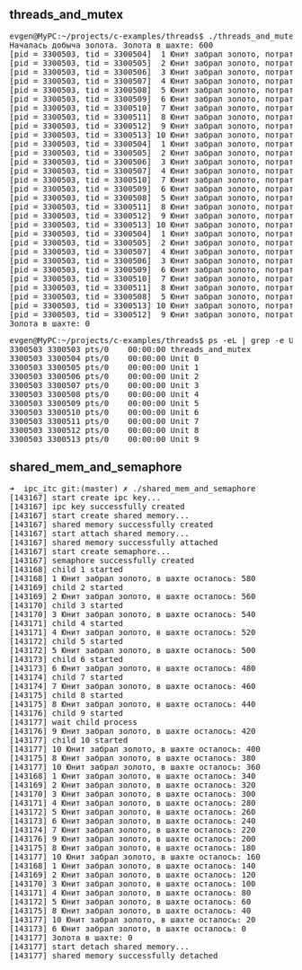 ## threads_and_mutex

<pre>
evgen@MyPC:~/projects/c-examples/threads$ ./threads_and_mutex
Началась добыча золота. Золота в шахте: 600
[pid = 3300503, tid = 3300504]  1 Юнит забрал золото, потратив 26129 мкс. В шахте осталось: 580
[pid = 3300503, tid = 3300505]  2 Юнит забрал золото, потратив 33870 мкс. В шахте осталось: 560
[pid = 3300503, tid = 3300506]  3 Юнит забрал золото, потратив 30532 мкс. В шахте осталось: 540
[pid = 3300503, tid = 3300507]  4 Юнит забрал золото, потратив 32240 мкс. В шахте осталось: 520
[pid = 3300503, tid = 3300508]  5 Юнит забрал золото, потратив 25831 мкс. В шахте осталось: 500
[pid = 3300503, tid = 3300509]  6 Юнит забрал золото, потратив 25419 мкс. В шахте осталось: 480
[pid = 3300503, tid = 3300510]  7 Юнит забрал золото, потратив 29737 мкс. В шахте осталось: 460
[pid = 3300503, tid = 3300511]  8 Юнит забрал золото, потратив 20308 мкс. В шахте осталось: 440
[pid = 3300503, tid = 3300512]  9 Юнит забрал золото, потратив 34524 мкс. В шахте осталось: 420
[pid = 3300503, tid = 3300513] 10 Юнит забрал золото, потратив 39654 мкс. В шахте осталось: 400
[pid = 3300503, tid = 3300504]  1 Юнит забрал золото, потратив 36501 мкс. В шахте осталось: 380
[pid = 3300503, tid = 3300505]  2 Юнит забрал золото, потратив 28985 мкс. В шахте осталось: 360
[pid = 3300503, tid = 3300506]  3 Юнит забрал золото, потратив 32479 мкс. В шахте осталось: 340
[pid = 3300503, tid = 3300507]  4 Юнит забрал золото, потратив 37953 мкс. В шахте осталось: 320
[pid = 3300503, tid = 3300510]  7 Юнит забрал золото, потратив 27127 мкс. В шахте осталось: 300
[pid = 3300503, tid = 3300509]  6 Юнит забрал золото, потратив 20875 мкс. В шахте осталось: 280
[pid = 3300503, tid = 3300508]  5 Юнит забрал золото, потратив 33067 мкс. В шахте осталось: 260
[pid = 3300503, tid = 3300511]  8 Юнит забрал золото, потратив 36879 мкс. В шахте осталось: 240
[pid = 3300503, tid = 3300512]  9 Юнит забрал золото, потратив 26253 мкс. В шахте осталось: 220
[pid = 3300503, tid = 3300513] 10 Юнит забрал золото, потратив 24309 мкс. В шахте осталось: 200
[pid = 3300503, tid = 3300504]  1 Юнит забрал золото, потратив 37372 мкс. В шахте осталось: 180
[pid = 3300503, tid = 3300505]  2 Юнит забрал золото, потратив 25904 мкс. В шахте осталось: 160
[pid = 3300503, tid = 3300507]  4 Юнит забрал золото, потратив 31040 мкс. В шахте осталось: 140
[pid = 3300503, tid = 3300506]  3 Юнит забрал золото, потратив 38625 мкс. В шахте осталось: 120
[pid = 3300503, tid = 3300509]  6 Юнит забрал золото, потратив 26659 мкс. В шахте осталось: 100
[pid = 3300503, tid = 3300510]  7 Юнит забрал золото, потратив 27897 мкс. В шахте осталось: 80
[pid = 3300503, tid = 3300511]  8 Юнит забрал золото, потратив 31584 мкс. В шахте осталось: 60
[pid = 3300503, tid = 3300508]  5 Юнит забрал золото, потратив 35514 мкс. В шахте осталось: 40
[pid = 3300503, tid = 3300513] 10 Юнит забрал золото, потратив 23373 мкс. В шахте осталось: 20
[pid = 3300503, tid = 3300512]  9 Юнит забрал золото, потратив 20135 мкс. В шахте осталось: 0
Золота в шахте: 0
</pre>

<pre>
evgen@MyPC:~/projects/c-examples/threads$ ps -eL | grep -e Unit -e threads_and_mutex
3300503 3300503 pts/0    00:00:00 threads_and_mutex
3300503 3300504 pts/0    00:00:00 Unit 0
3300503 3300505 pts/0    00:00:00 Unit 1
3300503 3300506 pts/0    00:00:00 Unit 2
3300503 3300507 pts/0    00:00:00 Unit 3
3300503 3300508 pts/0    00:00:00 Unit 4
3300503 3300509 pts/0    00:00:00 Unit 5
3300503 3300510 pts/0    00:00:00 Unit 6
3300503 3300511 pts/0    00:00:00 Unit 7
3300503 3300512 pts/0    00:00:00 Unit 8
3300503 3300513 pts/0    00:00:00 Unit 9
</pre>


## shared_mem_and_semaphore

<pre>
➜  ipc_itc git:(master) ✗ ./shared_mem_and_semaphore 
[143167] start create ipc key...
[143167] ipc key successfully created
[143167] start create shared memory...
[143167] shared memory successfully created
[143167] start attach shared memory...
[143167] shared memory successfully attached
[143167] start create semaphore...
[143167] semaphore successfully created
[143168] child 1 started
[143168] 1 Юнит забрал золото, в шахте осталось: 580 
[143169] child 2 started
[143169] 2 Юнит забрал золото, в шахте осталось: 560 
[143170] child 3 started
[143170] 3 Юнит забрал золото, в шахте осталось: 540 
[143171] child 4 started
[143171] 4 Юнит забрал золото, в шахте осталось: 520 
[143172] child 5 started
[143172] 5 Юнит забрал золото, в шахте осталось: 500 
[143173] child 6 started
[143173] 6 Юнит забрал золото, в шахте осталось: 480 
[143174] child 7 started
[143174] 7 Юнит забрал золото, в шахте осталось: 460 
[143175] child 8 started
[143175] 8 Юнит забрал золото, в шахте осталось: 440 
[143176] child 9 started
[143177] wait child process
[143176] 9 Юнит забрал золото, в шахте осталось: 420 
[143177] child 10 started
[143177] 10 Юнит забрал золото, в шахте осталось: 400 
[143175] 8 Юнит забрал золото, в шахте осталось: 380 
[143177] 10 Юнит забрал золото, в шахте осталось: 360 
[143168] 1 Юнит забрал золото, в шахте осталось: 340 
[143169] 2 Юнит забрал золото, в шахте осталось: 320 
[143170] 3 Юнит забрал золото, в шахте осталось: 300 
[143171] 4 Юнит забрал золото, в шахте осталось: 280 
[143172] 5 Юнит забрал золото, в шахте осталось: 260 
[143173] 6 Юнит забрал золото, в шахте осталось: 240 
[143174] 7 Юнит забрал золото, в шахте осталось: 220 
[143176] 9 Юнит забрал золото, в шахте осталось: 200 
[143175] 8 Юнит забрал золото, в шахте осталось: 180 
[143177] 10 Юнит забрал золото, в шахте осталось: 160 
[143168] 1 Юнит забрал золото, в шахте осталось: 140 
[143169] 2 Юнит забрал золото, в шахте осталось: 120 
[143170] 3 Юнит забрал золото, в шахте осталось: 100 
[143171] 4 Юнит забрал золото, в шахте осталось: 80 
[143172] 5 Юнит забрал золото, в шахте осталось: 60 
[143175] 8 Юнит забрал золото, в шахте осталось: 40 
[143177] 10 Юнит забрал золото, в шахте осталось: 20 
[143173] 6 Юнит забрал золото, в шахте осталось: 0 
[143177] Золота в шахте: 0
[143177] start detach shared memory...
[143177] shared memory successfully detached
</pre>